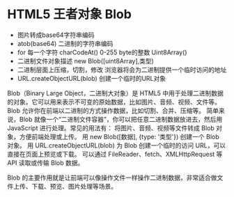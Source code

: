 # HTML5 王者对象 Blob

- 图片转成base64字符串编码
- atob(base64) 二进制的字符串编码
- for 每一个字符
  charCodeAt() 0-255 byte的整数
  Uint8Array()
- 二进制文件对象描述 new Blob([uint8Array],类型)
- 二进制层面上压缩，切割，修改
浏览器将会为二进制提供一个临时访问的地址
- URL.createObjectURL(blob) 创建一个临时的URL对象

Blob（Binary Large Object，二进制大对象）是 HTML5 中用于处理二进制数据的对象。它可以用来表示不可变的原始数据，比如图片、音频、视频、文件等。Blob 允许你在前端以二进制的方式操作数据，比如切割、合并、压缩等。
简单来说，Blob 就像一个“二进制文件容器”，你可以把任意二进制数据放进去，然后用 JavaScript 进行处理。常见的用法有：
将图片、音频、视频等文件转成 Blob 对象，方便前端处理或上传。
用 new Blob([数据], {type: '类型'}) 创建一个 Blob 对象。
用 URL.createObjectURL(blob) 为 Blob 创建一个临时的访问 URL，可以直接在页面上预览或下载。
可以通过 FileReader、fetch、XMLHttpRequest 等 API 读取或传输 Blob 数据。

Blob 的主要作用就是让前端可以像操作文件一样操作二进制数据，非常适合做文件上传、下载、预览、图片处理等场景。
